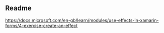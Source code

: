 ## Readme

https://docs.microsoft.com/en-gb/learn/modules/use-effects-in-xamarin-forms/4-exercise-create-an-effect